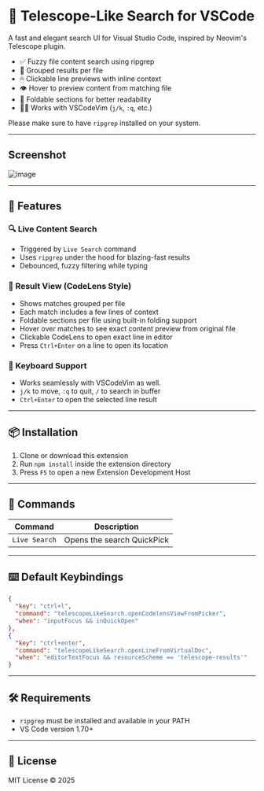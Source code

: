 # 🔭 Telescope-Like Search for VSCode

A fast and elegant search UI for Visual Studio Code, inspired by Neovim's Telescope plugin.

- ✅ Fuzzy file content search using ripgrep
- 🧠 Grouped results per file
- 🖱 Clickable line previews with inline context
- 👁 Hover to preview content from matching file
- 📂 Foldable sections for better readability
- 🧑‍💻 Works with VSCodeVim (`j/k`, `:q`, etc.)

Please make sure to have `ripgrep` installed on your system.

---

## Screenshot

![image](https://github.com/user-attachments/assets/5d3f4293-86af-4053-831a-6e947ebc9f79)

---

## 🚀 Features

### 🔍 Live Content Search
- Triggered by `Live Search` command
- Uses `ripgrep` under the hood for blazing-fast results
- Debounced, fuzzy filtering while typing

### 📄 Result View (CodeLens Style)
- Shows matches grouped per file
- Each match includes a few lines of context
- Foldable sections per file using built-in folding support
- Hover over matches to see exact content preview from original file
- Clickable CodeLens to open exact line in editor
- Press `Ctrl+Enter` on a line to open its location

### 🧭 Keyboard Support
- Works seamlessly with VSCodeVim as well.
- `j/k` to move, `:q` to quit, `/` to search in buffer
- `Ctrl+Enter` to open the selected line result

---

## 📦 Installation

1. Clone or download this extension
2. Run `npm install` inside the extension directory
3. Press `F5` to open a new Extension Development Host

---

## 🧰 Commands

| Command                                     | Description                               |
|--------------------------------------------|-------------------------------------------|
| `Live Search`                  | Opens the search QuickPick                |

---

## ⌨️ Default Keybindings

```json
{
  "key": "ctrl+l",
  "command": "telescopeLikeSearch.openCodelensViewFromPicker",
  "when": "inputFocus && inQuickOpen"
},
{
  "key": "ctrl+enter",
  "command": "telescopeLikeSearch.openLineFromVirtualDoc",
  "when": "editorTextFocus && resourceScheme == 'telescope-results'"
}
```

---

## 🛠 Requirements

- `ripgrep` must be installed and available in your PATH
- VS Code version 1.70+

---

## 📄 License

MIT License © 2025
